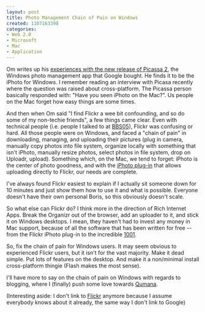 ```yaml
--- 
layout: post
title: Photo Management Chain of Pain on Windows
created: 1107163398
categories: 
- Web 2.0
- Microsoft
- Mac
- Application
---
```


<p>Om writes up his <a href="http://www.gigaom.com/2005/01/30/picasa-like-iphoto-for-windows/">experiences with the new release of Picassa 2</a>, the Windows photo management app that Google bought. He finds it to be the iPhoto for Windows. I remember reading an interview with Picasa recently where the question was raised about cross-platform. The Picassa person basically responded with: &quot;Have you seen iPhoto on the Mac?&quot;. Us people on the Mac forget how easy things are some times.</p>

<p>And then when Om said &quot;I find Flickr a wee bit confounding, and so do some of my non-techie friends&quot;, a few things came clear. Even with technical people (i.e. people I talked to at <a href="http://www.blogbusinesssummit.com">BBS05</a>), Flickr was confusing or hard. All those people were on Windows, and faced a &quot;chain of pain&quot; in downloading, managing, and uploading their pictures (plug in camera, manually copy photos into file system, organize locally with something that isn't iPhoto, manually resize photos, select photos in file system, drop on Uploadr, upload). Something which, on the Mac, we tend to forget: iPhoto is the center of photo goodness, and with the <a href="http://www.speirs.org/flickrexport/">iPhoto plug-in</a> that allows uploading directly to Flickr, our needs are complete.</p>

<p>I've always found Flickr easiest to explain if I actually sit someone down for 10 minutes and just show them how to use it and what is possible. Everyone doesn't have their own personal Boris, so this obviously doesn't scale.</p>

<p>So what else can Flickr do? I think more in the direction of Rich Internet Apps. Break the Organizr out of the browser, add an uploader to it, and stick it on Windows desktops. I mean, they haven't had to invest any money in Mac support, because of all the software that has been written for free -- from the Flickr iPhoto plug-in to the incredible <a href="http://1001.kung-foo.tv/">1001</a>.</p>

<p>So, fix the chain of pain for Windows users. It may seem obvious to experienced Flickr users, but it isn't for the vast majority. Make it dead simple. Put lots of features on the desktop. And make it a non/minimal install cross-platform thingie (Flash makes the most sense).</p>

<p>I'll have more to say on the chain of pain on Windows with regards to blogging, where I (finally) push some love towards <a href="http://www.qumana.com">Qumana</a>.</p>

<p>(Interesting aside: I don't link to <a href="http://www.flickr.com">Flickr</a> anymore because I assume everybody knows about it already, the same way I don't link to Google)</p>

